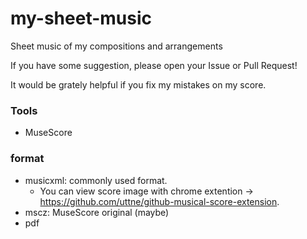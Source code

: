 # my-sheet-music

Sheet music of my compositions and arrangements

If you have some suggestion, please open your Issue or Pull Request!

It would be grately helpful if you fix my mistakes on my score.  

### Tools
- MuseScore

### format 
- musicxml: commonly used format. 
  - You can view score image with chrome extention -> https://github.com/uttne/github-musical-score-extension.   
- mscz: MuseScore original (maybe)
- pdf
